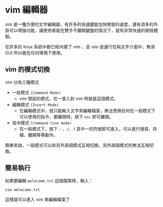 # vim 編輯器

vim 是一種方便的文字編輯器，有許多的快速鍵能加快開發的速度，還有須多的外掛可以增強功能，讓使用者能在雙手不離開鍵盤的情況下，就有非常快速的開發體驗。

在許多的 linux 系統中都已經內建了 vim ，且 vim 是運行在純文字介面中，無須 GUI 所以能在任何環境下使用。

## vim 的模式切換

vim 分為三種模式

- 一般模式 `(Command Mode)`
  - vim 預設的模式，在一進入到 vim 時就是這個模式。
- 編輯模式 `(Insert Mode)`
  - 在編輯模式中，就只能輸入文字來編輯檔案，無法使用任何在一般模式下可以使用的指令，要離開時，按下 `esc` 即可離開。
- 指令模式 `(Command-line mode)`
  - 在一般模式下，按下 `:` 、`/`、`?` 其中一的符號即可進入，可以進行搜尋、存檔、離開等等動作。

簡單來說，一般模式可以和另外兩個模式互相切換，另外兩個模式則無法互相切換。

## 簡易執行

如果要編輯 `welecome.txt` 這個檔案時，輸入：

``` bash
vim welecome.txt
```

這樣就可以進入 vim 來編輯檔案了
